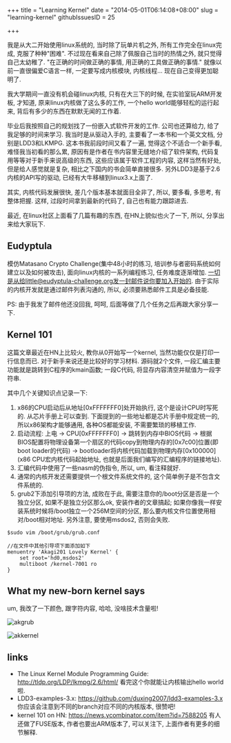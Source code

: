 +++
title = "Learning Kernel"
date = "2014-05-01T06:14:08+08:00"
slug = "learning-kernel"
githubIssuesID = 25

+++


我是从大二开始使用linux系统的, 当时除了玩单片机之外, 所有工作完全在linux完成, 克服了种种"困难". 不过现在看来自己除了佩服自己当时的热情之外, 就只觉得自己太幼稚了. "在正确的时间做正确的事情, 用正确的工具做正确的事情." 就像以前一直很偏爱C语言一样, 一定要写成内核模块, 内核线程... 现在自己变得更加聪明了.

我大学期间一直没有机会碰linux内核, 只有在大三下的时候, 在实验室玩ARM开发板, 才知道, 原来linux内核做了这么多的工作, 一个hello world能够轻松的运行起来, 背后有多少的东西在默默无闻的工作着.

毕业后我按照自己的规划找了一份嵌入式软件开发的工作. 公司也还算给力, 给了我足够的时间来学习. 我当时是从驱动入手的, 主要看了一本书和一个英文文档, 分别是LDD3和LKMPG. 这本书我前段时间又看了一遍, 觉得这个不适合一个新手看, 难怪我当初看的那么累, 原因有是作者在书内容里无缝地介绍了软件架构, 代码复用等等对于新手来说高级的东西, 这些应该属于软件工程的内容, 这样当然有好处, 但是给人感觉就是复杂, 相比之下国内的书会简单直接很多. 另外LDD3是基于2.6内核的API写的驱动, 已经有大牛移植到linux3.x上面了.

其实, 内核代码发展很快, 差几个版本基本就面目全非了, 所以, 要多看, 多思考, 有整体把握. 这样, 过段时间拿到最新的代码了, 自己也有能力跟踪进去.

最近, 在linux社区上面看了几篇有趣的东西, 在HN上貌似也火了一下, 所以, 分享出来给大家玩下.

## Eudyptula
模仿Matasano Crypto Challenge(集中48小时的练习, 培训参与者密码系统如何建立以及如何被攻击), 面向linux内核的一系列编程练习, 任务难度逐渐增加. 一切是从给little@eudyptula-challenge.org发一封邮件说你要加入开始的. 由于实际的内核开发就是通过邮件列表沟通的, 所以, 必须要熟悉邮件工具是必备技能.

PS: 由于我发了邮件他还没回我, 呵呵, 后面等做了几个任务之后再跟大家分享一下.

## Kernel 101
这篇文章最近在HN上比较火, 教你从0开始写一个kernel, 当然功能仅仅是打印一行信息而已. 对于新手来说还是比较好的学习材料. 源码就2个文件, 一段汇编主要功能就是跳转到C程序的kmain函数; 一段C代码, 将显存内容清空并赋值为一段字符串.

其中几个关键知识点记录一下:
1. x86的CPU启动后从地址[0xFFFFFFF0]处开始执行, 这个是设计CPU时写死的. 从芯片手册上可以查到. 下面提到的一些地址都是芯片手册中规定统一的, 所以x86架构才能够通用, 各种OS都能安装, 不需要繁琐的移植工作.
2. 启动流程: 上电 -> CPU[0xFFFFFFF0] -> 跳转到内存中BIOS代码 -> 根据BIOS配置将物理设备第一个扇区的代码copy到物理内存的[0x7c00]位置(即boot loader的代码) -> bootloader将内核代码加载到物理内存[0x100000](x86 CPU宏内核代码起始地址, 也就是后面我们编写的汇编程序的链接地址).
3. 汇编代码中使用了一些nasm的伪指令, 所以, um, 看注释就好.
4. 通常的内核开发还需要提供一个根文件系统文件的, 这个简单例子是不包含文件系统的.
5. grub2下添加引导项的方法, 成败在于此, 需要注意你的/boot分区是否是一个独立分区, 如果不是独立分区那么ok, 安装作者的文章搞起; 如果你像我一样安装系统时候将/boot独立一个256M空间的分区, 那么要内核文件位置使用相对/boot相对地址. 另外注意, 要使用msdos2, 否则会失败.

```
$sudo vim /boot/grub/grub.conf

//在文件中其他引导项下面添加如下
menuentry 'Akagi201 Lovely Kernel' {
    set root='hd0,msdos2'
    multiboot /kernel-7001 ro
}
```

## What my new-born kernel says
um, 我改了一下颜色, 跟字符内容, 哈哈, 没啥技术含量啦!

![akgrub](http://akagi201.qiniudn.com/akgrub.png)

![akkernel](http://akagi201.qiniudn.com/akkernel.png)

## links
* The Linux Kernel Module Programming Guide: <http://tldp.org/LDP/lkmpg/2.6/html/> 看完这个你就能让内核输出hello world啦.
* LDD3-examples-3.x: <https://github.com/duxing2007/ldd3-examples-3.x> 你应该会注意到不同的branch对应不同的内核版本, 很赞吧!
* kernel 101 on HN: <https://news.ycombinator.com/item?id=7588205> 有人还做了FUSE版本, 作者也要出ARM版本了, 可以关注下, 上面作者有更多的细节解释.
